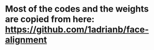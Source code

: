# Most of the codes and the weights are copied from here: https://github.com/1adrianb/face-alignment